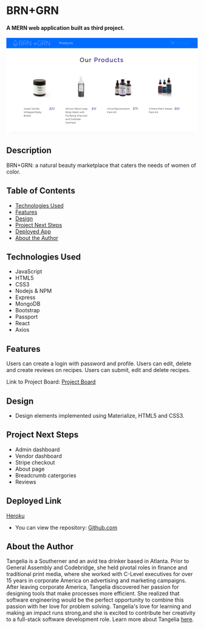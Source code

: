 # BRN+GRN

#### A MERN web application built as third project.
<img src="brngrn/src/img/Screen Shot 2019-05-21 at 11.43.19 PM.png" alt="BRN+GRN Mainpage Screenshot"/>

## Description
BRN+GRN: a natural beauty marketplace that caters the needs of women of color.

## Table of Contents
* [Technologies Used](#technologiesused)
* [Features](#features)
* [Design](#design)
* [Project Next Steps](#nextsteps)
* [Deployed App](#deployment)
* [About the Author](#author)

## <a name="technologiesused"></a>Technologies Used
* JavaScript
* HTML5
* CSS3
* Nodejs & NPM
* Express
* MongoDB
* Bootstrap
* Passport
* React
* Axios


## Features
Users can create a login with password and profile.
Users can edit, delete and create reviews on recipes.
Users can submit, edit and delete recipes.




Link to Project Board:
[Project Board](https://github.com/tangelia/BRN-GRN/projects/1)


## <a name="design"></a>Design
* Design elements implemented using Materialize, HTML5 and CSS3. 


## <a name="nextsteps"></a>Project Next Steps
* Admin dashboard
* Vendor dashboard
* Stripe checkout
* About page
* Breadcrumb catergories
* Reviews

## <a name="deployment"></a>Deployed Link
[Heroku](https://glacial-ridge-49253.herokuapp.com/)

* You can view the repository:
[Github.com](https://github.com/tangelia/BRN-GRN)
    


## <a name="author"></a>About the Author

Tangelia is a Southerner and an avid tea drinker based in Atlanta. Prior to General Assembly and Codebridge, she held pivotal roles in finance and traditional print media, where she worked with C-Level executives for over 15 years in corporate America on advertising and marketing campaigns. After leaving corporate America, Tangelia discovered her passion for designing tools that make processes more efficient. She realized that software engineering would be the perfect opportunity to combine this passion with her love for problem solving. Tangelia's love for learning and making an impact runs strong,and she is excited to contribute her creativity to a full-stack software development role. Learn more about Tangelia [here](https://www.linkedin.com/in/tangelia). 
